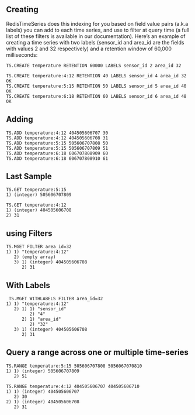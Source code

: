## Creating

RedisTimeSeries does this indexing for you based on field value pairs (a.k.a labels) you can add to each time series, and use to filter at query time (a full list of these filters is available in our documentation). Here’s an example of creating a time series with two labels (sensor_id and area_id are the fields with values 2 and 32 respectively) and a retention window of 60,000 milliseconds:

    TS.CREATE temperature RETENTION 60000 LABELS sensor_id 2 area_id 32

```
TS.CREATE temperature:4:12 RETENTION 40 LABELS sensor_id 4 area_id 32
OK
TS.CREATE temperature:5:15 RETENTION 50 LABELS sensor_id 5 area_id 40
OK
TS.CREATE temperature:6:18 RETENTION 60 LABELS sensor_id 6 area_id 48
OK
```


## Adding


```
TS.ADD temperature:4:12 404505606707 30
TS.ADD temperature:4:12 404505606708 31
TS.ADD temperature:5:15 505606707808 50
TS.ADD temperature:5:15 505606707809 51
TS.ADD temperature:6:18 606707808909 60
TS.ADD temperature:6:18 606707808910 61
```

## Last Sample

```
TS.GET temperature:5:15
1) (integer) 505606707809
```

```
TS.GET temperature:4:12
1) (integer) 404505606708
2) 31
```

## using Filters

```
TS.MGET FILTER area_id=32
1) 1) "temperature:4:12"
   2) (empty array)
   3) 1) (integer) 404505606708
      2) 31

```
## With Labels

```
 TS.MGET WITHLABELS FILTER area_id=32
1) 1) "temperature:4:12"
   2) 1) 1) "sensor_id"
         2) "4"
      2) 1) "area_id"
         2) "32"
   3) 1) (integer) 404505606708
      2) 31

 ```
 
 ## Query a range across one or multiple time-series


```
TS.RANGE temperature:5:15 505606707808 5056067070810
1) 1) (integer) 505606707809
   2) 51

```

```
TS.RANGE temperature:4:12 404505606707 404505606710
1) 1) (integer) 404505606707
   2) 30
2) 1) (integer) 404505606708
   2) 31
```






